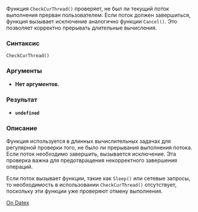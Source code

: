 Функция `CheckCurThread()` проверяет, не был ли текущий поток выполнения прерван пользователем. Если поток должен завершиться, функция вызывает исключение аналогично функции `Cancel()`. Это позволяет корректно прерывать длительные вычисления.

### Синтаксис
`CheckCurThread()`

### Аргументы
- **Нет аргументов.**

### Результат
- **`undefined`**

### Описание
Функция используется в длинных вычислительных задачах для регулярной проверки того, не было ли прерывания выполнения потока. Если поток необходимо завершить, вызывается исключение. Эта проверка важна для предотвращения некорректного завершения операций.

Если поток вызывает функции, такие как `Sleep()` или сетевые запросы, то необходимость в использовании `CheckCurThread()` отсутствует, поскольку эти функции уже проверяют отмену выполнения.

[On Datex](http://docs.datex.ru/article.htm?id=5620250451197911729)
